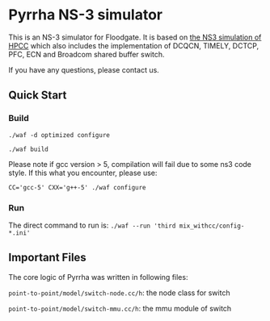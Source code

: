# Pyrrha NS-3 simulator
This is an NS-3 simulator for Floodgate. It is based on [the NS3 simulation of HPCC](https://github.com/alibaba-edu/High-Precision-Congestion-Control) which also includes the implementation of DCQCN, TIMELY, DCTCP, PFC, ECN and Broadcom shared buffer switch. 

If you have any questions, please contact us.

## Quick Start

### Build
`./waf -d optimized configure`

`./waf build`

Please note if gcc version > 5, compilation will fail due to some ns3 code style.  If this what you encounter, please use:

`CC='gcc-5' CXX='g++-5' ./waf configure`

### Run
The direct command to run is:
`./waf --run 'third mix_withcc/config-*.ini'`

## Important Files
The core logic of Pyrrha was written in following files:

`point-to-point/model/switch-node.cc/h`: the node class for switch

`point-to-point/model/switch-mmu.cc/h`: the mmu module of switch
